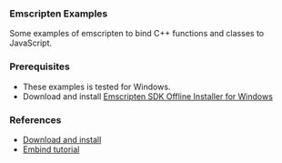 ### Emscripten Examples

Some examples of emscripten to bind C++ functions and classes to JavaScript.

### Prerequisites

 * These examples is tested for Windows.
 * Download and install [Emscripten SDK Offline Installer for Windows](https://s3.amazonaws.com/mozilla-games/emscripten/releases/emsdk-1.35.0-full-64bit.exe)
 
### References

 * [Download and install](https://kripken.github.io/emscripten-site/docs/getting_started/downloads.html)
 * [Embind tutorial](https://kripken.github.io/emscripten-site/docs/porting/connecting_cpp_and_javascript/embind.html)
